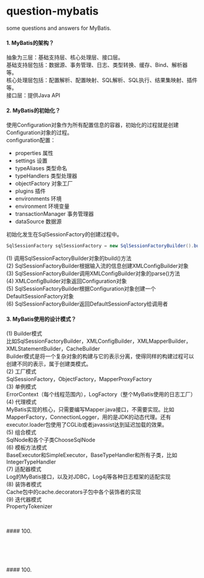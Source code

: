 # question-mybatis
some questions and answers for MyBatis.

#### 1. MyBatis的架构？
抽象为三层：基础支持层、核心处理层、接口层。<br>
基础支持层包括：数据源、事务管理、日志、类型转换、缓存、Bind、解析器等。<br>
核心处理层包括：配置解析、配置映射、SQL解析、SQL执行、结果集映射、插件等。<br>
接口层：提供Java API

#### 2. MyBatis的初始化？
使用Configuration对象作为所有配置信息的容器，初始化的过程就是创建Configuration对象的过程。<br>
configuration配置：
- properties 属性
- settings 设置
- typeAliases 类型命名
- typeHandlers 类型处理器
- objectFactory 对象工厂
- plugins 插件
- environments 环境
- environment 环境变量
- transactionManager 事务管理器
- dataSource 数据源

初始化发生在SqlSessionFactory的创建过程中。
```java
SqlSessionFactory sqlSessionFactory = new SqlSessionFactoryBuilder().build(inputStream);
```
(1) 调用SqlSessionFactoryBuilder对象的build()方法<br>
(2) SqlSessionFactoryBuilder根据输入流的信息创建XMLConfigBuilder对象<br>
(3) SqlSessionFactoryBuilder调用XMLConfigBuilder对象的parse()方法<br>
(4) XMLConfigBuilder对象返回Configuration对象<br>
(5) SqlSessionFactoryBuilder根据Configuration对象创建一个DefaultSessionFactory对象<br>
(6) SqlSessionFactoryBuilder返回DefaultSessionFactory给调用者

#### 3. MyBatis使用的设计模式？
(1) Builder模式<br>
比如SqlSessionFactoryBuilder，XMLConfigBuilder，XMLMapperBuilder，XMLStatementBuilder，CacheBuilder<br>
Builder模式是将一个复杂对象的构建与它的表示分离，使得同样的构建过程可以创建不同的表示，属于创建类模式。<br>
(2) 工厂模式<br>
SqlSessionFactory，ObjectFactory，MapperProxyFactory<br>
(3) 单例模式<br>
ErrorContext（每个线程范围内），LogFactory（整个MyBatis使用的日志工厂）<br>
(4) 代理模式<br>
MyBatis实现的核心，只需要编写Mapper.java接口，不需要实现。比如MapperFactory，ConnectionLogger，用的是JDK的动态代理。还有executor.loader包使用了CGLib或者javassist达到延迟加载的效果。<br>
(5) 组合模式<br>
SqlNode和各个子类ChooseSqlNode<br>
(6) 模板方法模式<br>
BaseExecutor和SimpleExecutor，BaseTypeHandler和所有子类，比如IntegerTypeHandler<br>
(7) 适配器模式<br>
Log的MyBatis接口，以及对JDBC，Log4j等各种日志框架的适配实现<br>
(8) 装饰者模式<br>
Cache包中的cache.decorators子包中各个装饰者的实现<br>
(9) 迭代器模式<br>
PropertyTokenizer

<br>
<br>
#### 100.
<br>
<br>
<br>
<br>
<br>
<br>
#### 100.
